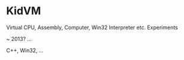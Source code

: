 # KidVM
Virtual CPU, Assembly, Computer, Win32 Interpreter etc. Experiments

~ 2013? ...

C++, Win32, ...


